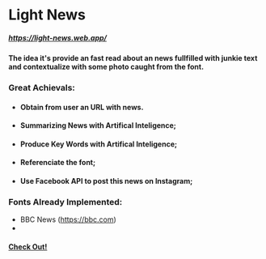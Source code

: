 # Light News
##### https://light-news.web.app/
#### The idea it's provide an fast read about an news fullfilled with junkie text and contextualize with some photo caught from the font.
 
 
### Great Achievals:
- #### Obtain from user an URL with news.
- #### Summarizing News with Artifical Inteligence;
- #### Produce Key Words with Artifical Inteligence;
- #### Referenciate the font;
- #### Use Facebook API to post this news on Instagram;




### Fonts Already Implemented:
- BBC News (https://bbc.com)
- 


#### [Check Out!](https://light-news.web.app/) 

